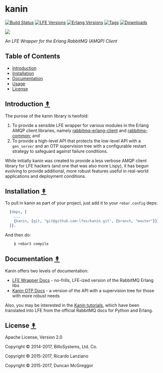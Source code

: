 # kanin

[![Build Status][travis badge]][travis]
[![LFE Versions][lfe badge]][lfe]
[![Erlang Versions][erlang badge]][versions]
[![Tags][github tags badge]][github tags]
[![Downloads][hex downloads]][hex package]

[![][project-logo]][project-logo-source]

*An LFE Wrapper for the Erlang RabbitMQ (AMQP) Client*


## Table of Contents

* [Introduction](#introduction-)
* [Installation](#installation-)
* [Documentation](#documentation-)
* [Usage](#usage-)
* [License](#license-)


## Introduction [&#x219F;](#table-of-contents)

The purose of the kanin library is twofold:

1. To provide a sensible LFE wrapper for various modules in the Erlang AMQP
   client libraries, namely
   [rabbitmq-erlang-client](https://github.com/rabbitmq/rabbitmq-erlang-client)
   and
   [rabbitmq-common](https://github.com/rabbitmq/rabbitmq-common); and
2. To provide a high-level API that protects the low-level API with a
   `gen_server` and an OTP supervision tree with a configurable restart
   strategy to safeguard against failure conditions.

While initially kanin was created to provide a less verbose AMQP client
library for LFE hackers (and one that was also more Lispy), it has begun
evolving to provide additional, more robust features useful in real-world
applications and deployment conditions.


## Installation [&#x219F;](#table-of-contents)

To pull in kanin as part of your project, just add it to your `rebar.config`
deps:

```erlang
  {deps, [
    ...
    {kanin, {git, "git@github.com:lfex/kanin.git", {branch, "master"}}}
  ]}.
```

And then do:

```bash
    $ rebar3 compile
```


## Documentation [&#x219F;](#table-of-contents)

Kanin offers two levels of documentation:

 * [LFE Wrapper Docs](docs/wrapper/index.md) - no-frills,
   LFE-ized version of the RabbitMQ Erlang libs
 * [Kanin OTP Docs](docs/otp/index.md) - a version of the API with
   a supervision tree for those with more robust needs

Also, you may be interested in the
[Kanin tutorials](http://billo.gitbooks.io/lfe-rabbitmq-tutorials/),
which have been translated into LFE from the official RabbitMQ docs for Python
and Erlang.


## License [&#x219F;](#table-of-contents)

Apache License, Version 2.0

Copyright © 2014-2017, BilloSystems, Ltd. Co.

Copyright © 2015-2017, Ricardo Lanziano

Copyright © 2015-2017, Duncan McGreggor


<!-- Named page links below: /-->

[project-logo]: resources/images/kanin-small.png
[project-logo-large]: resources/images/kanin.png
[project-logo-source]: http://aquarius-galuxy.deviantart.com/art/Rabbit-Drawing-176749973
[org]: https://github.com/lfex
[github]: https://github.com/lfex/kanin
[gitlab]: https://gitlab.com/lfex/kanin
[travis]: https://travis-ci.org/lfex/kanin
[travis badge]: https://img.shields.io/travis/lfex/kanin.svg
[lfe]: https://github.com/rvirding/lfe
[lfe badge]: https://img.shields.io/badge/lfe-1.2+-blue.svg
[erlang badge]: https://img.shields.io/badge/erlang-17+-blue.svg
[versions]: https://github.com/lfex/kanin/blob/master/.travis.yml
[github tags]: https://github.com/lfex/kanin/tags
[github tags badge]: https://img.shields.io/github/tag/lfex/kanin.svg
[github downloads]: https://img.shields.io/github/downloads/atom/atom/total.svg
[hex badge]: https://img.shields.io/hexpm/v/kanin.svg
[hex package]: https://hex.pm/packages/kanin
[hex downloads]: https://img.shields.io/hexpm/dt/kanin.svg
